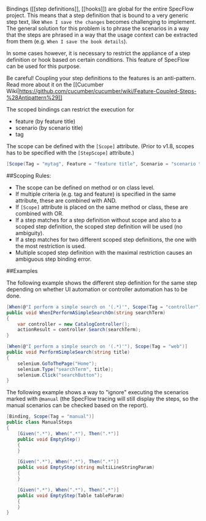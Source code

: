 Bindings ([[step definitions]], [[hooks]]) are global for the entire SpecFlow project. This means that a step definition that is bound to a very generic step text, like ``When I save the changes`` becomes challenging to implement. The general solution for this problem is to phrase the scenarios in a way that the steps are phrased in a way that the usage context can be extracted from them (e.g. ``When I save the book details``).

In some cases however, it is necessary to restrict the appliance of a step definition or hook based on certain conditions. This feature of SpecFlow can be used for this purpose.

Be careful! Coupling your step definitions to the features is an anti-pattern. Read more about it on the [[Cucumber Wiki|https://github.com/cucumber/cucumber/wiki/Feature-Coupled-Steps-%28Antipattern%29]]

The scoped bindings can restrict the execution for 

* feature (by feature title)
* scenario (by scenario title)
* tag

The scope can be defined with the `[Scope]` attribute. (Prior to v1.8, scopes has to be specified with the `[StepScope]` attribute.)

```c#
[Scope(Tag = "mytag", Feature = "feature title", Scenario = "scenario title")] 
```

##Scoping Rules:

* The scope can be defined on method or on class level.
* If multiple criteria (e.g. tag and feature) is specified in the same attribute, these are combined with AND.
* If `[Scope]` attribute is placed on the same method or class, these are combined with OR.
* If a step matches for a step definition without scope and also to a scoped step definition, the scoped step definition will be used (no ambiguity).
* If a step matches for two different scoped step definitions, the one with the most restriction is used. 
* Multiple scoped step definition with the maximal restriction causes an ambiguous step binding error.

##Examples

The following example shows the different step definition for the same step depending on whether UI automation or controller automation has to be done.

```c#
[When(@"I perform a simple search on '(.*)'", Scope(Tag = "controller"))]
public void WhenIPerformASimpleSearchOn(string searchTerm)
{
    var controller = new CatalogController();
    actionResult = controller.Search(searchTerm);
}

[When(@"I perform a simple search on '(.*)'"), Scope(Tag = "web")]
public void PerformSimpleSearch(string title)
{
    selenium.GoToThePage("Home");
    selenium.Type("searchTerm", title);
    selenium.Click("searchButton");
}
```

The following example shows a way to "ignore" executing the scenarios marked with `@manual` (the SpecFlow tracing will still display the steps, so the manual scenarios can be checked based on the report).

```c#
[Binding, Scope(Tag = "manual")]
public class ManualSteps
{
    [Given(".*"), When(".*"), Then(".*")]
    public void EmptyStep()
    {
    }

    [Given(".*"), When(".*"), Then(".*")]
    public void EmptyStep(string multiLineStringParam)
    {
    }

    [Given(".*"), When(".*"), Then(".*")]
    public void EmptyStep(Table tableParam)
    {
    }
}
```